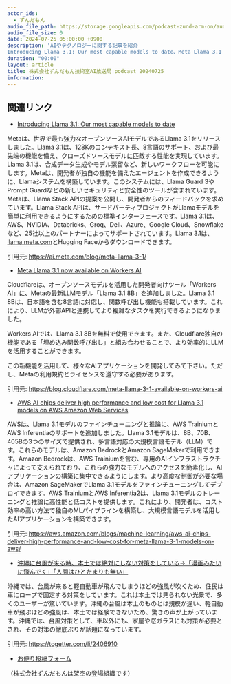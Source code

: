 ```yaml
---
actor_ids:
  - ずんだもん
audio_file_path: https://storage.googleapis.com/podcast-zund-arm-on/audio/株式会社ずんだもん技術室AI放送局_podcast_20240725.mp3
audio_file_size: 0
date: 2024-07-25 05:00:00 +0900
description: 'AIやテクノロジーに関する記事を紹介  
Introducing Llama 3.1: Our most capable models to date、Meta Llama 3.1 now available on Workers AI、AWS AI chips deliver high performance and low cost for Llama 3.1 models on AWS  Amazon Web Services、沖縄に台風が来る時、本土では絶対にしない対策をしている→「漫画みたいに飛んでく」「人間はひとたまりも無い」'
duration: "00:00"
layout: article
title: 株式会社ずんだもん技術室AI放送局 podcast 20240725
information: 
---
```


## 関連リンク


- [Introducing Llama 3.1: Our most capable models to date](https://ai.meta.com/blog/meta-llama-3-1/)  


Metaは、世界で最も強力なオープンソースAIモデルであるLlama 3.1をリリースしました。Llama 3.1は、128Kのコンテキスト長、8言語のサポート、および最先端の機能を備え、クローズドソースモデルに匹敵する性能を実現しています。Llama 3.1は、合成データ生成やモデル蒸留など、新しいワークフローを可能にします。Metaは、開発者が独自の機能を備えたエージェントを作成できるように、Llamaシステムを構築しています。このシステムには、Llama Guard 3やPrompt Guardなどの新しいセキュリティと安全性のツールが含まれています。Metaは、Llama Stack APIの提案を公開し、開発者からのフィードバックを求めています。Llama Stack APIは、サードパーティプロジェクトがLlamaモデルを簡単に利用できるようにするための標準インターフェースです。Llama 3.1は、AWS、NVIDIA、Databricks、Groq、Dell、Azure、Google Cloud、Snowflakeなど、25社以上のパートナーによってサポートされています。Llama 3.1は、[llama.meta.com](https://llama.meta.com/)とHugging Faceからダウンロードできます。

引用元: https://ai.meta.com/blog/meta-llama-3-1/


- [Meta Llama 3.1 now available on Workers AI](https://blog.cloudflare.com/meta-llama-3-1-available-on-workers-ai)  


Cloudflareは、オープンソースモデルを活用した開発者向けツール「Workers AI」に、Metaの最新LLMモデル「Llama 3.1 8B」を追加しました。Llama 3.1 8Bは、日本語を含む8言語に対応し、関数呼び出し機能も搭載しています。これにより、LLMが外部APIと連携してより複雑なタスクを実行できるようになりました。  

Workers AIでは、Llama 3.1 8Bを無料で使用できます。また、Cloudflare独自の機能である「埋め込み関数呼び出し」と組み合わせることで、より効率的にLLMを活用することができます。

この新機能を活用して、様々なAIアプリケーションを開発してみて下さい。ただし、Metaの利用規約とライセンスを遵守する必要があります。

引用元: https://blog.cloudflare.com/meta-llama-3-1-available-on-workers-ai


- [AWS AI chips deliver high performance and low cost for Llama 3.1 models on AWS  Amazon Web Services](https://aws.amazon.com/blogs/machine-learning/aws-ai-chips-deliver-high-performance-and-low-cost-for-meta-llama-3-1-models-on-aws/)  



AWSは、Llama 3.1モデルのファインチューニングと推論に、AWS TrainiumとAWS Inferentiaのサポートを追加しました。Llama 3.1モデルは、8B、70B、405Bの3つのサイズで提供され、多言語対応の大規模言語モデル（LLM）です。これらのモデルは、Amazon BedrockとAmazon SageMakerで利用できます。Amazon Bedrockは、AWS Trainiumを含む、専用のAIインフラストラクチャによって支えられており、これらの強力なモデルへのアクセスを簡素化し、AIアプリケーションの構築に集中できるようにします。より高度な制御が必要な場合は、Amazon SageMakerでLlama 3.1モデルをファインチューニングしてデプロイできます。AWS TrainiumとAWS Inferentia2は、Llama 3.1モデルのトレーニングと推論に高性能と低コストを提供します。これにより、開発者は、コスト効率の高い方法で独自のMLパイプラインを構築し、大規模言語モデルを活用したAIアプリケーションを構築できます。 


引用元: https://aws.amazon.com/blogs/machine-learning/aws-ai-chips-deliver-high-performance-and-low-cost-for-meta-llama-3-1-models-on-aws/


- [沖縄に台風が来る時、本土では絶対にしない対策をしている→「漫画みたいに飛んでく」「人間はひとたまりも無い」](https://togetter.com/li/2406910)  


沖縄では、台風が来ると軽自動車が飛んでしまうほどの強風が吹くため、住民は車にロープで固定する対策をしています。これは本土では見られない光景で、多くのユーザーが驚いています。沖縄の台風は本土のものとは規模が違い、軽自動車が飛ぶほどの強風は、本土では経験できないため、驚きの声が上がっています。沖縄では、台風対策として、車以外にも、家屋や窓ガラスにも対策が必要とされ、その対策の徹底ぶりが話題になっています。 


引用元: https://togetter.com/li/2406910



- [お便り投稿フォーム](https://forms.gle/ffg4JTfqdiqK62qf9)

（株式会社ずんだもんは架空の登場組織です）
